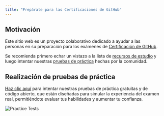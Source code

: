 ```yaml
---
title: "Prepárate para las Certificaciones de GitHub"
---
```


## Motivación

Este sitio web es un proyecto colaborativo dedicado a ayudar a las personas en su preparación para los exámenes de [Certificación de GitHub](https://resources.github.com/learn/certifications/).

Se recomienda primero echar un vistazo a la lista de [recursos de estudio](/es/study_resources/) y luego intentar nuestras [pruebas de práctica](/es/practice_tests/) hechas por la comunidad.

## Realización de pruebas de práctica

[Haz clic aquí](/es/practice_tests/) para intentar nuestras pruebas de práctica gratuitas y de código abierto, que están diseñadas para simular la experiencia del examen real, permitiéndote evaluar tus habilidades y aumentar tu confianza.

![Practice Tests](images/practice_tests.gif "Practice Tests")
